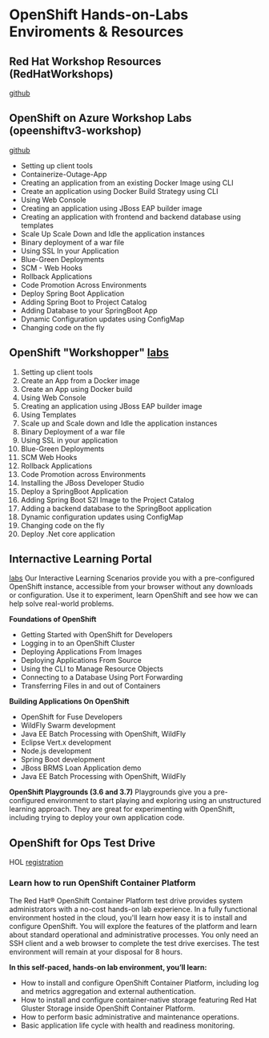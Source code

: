 # OpenShift Hands-on-Labs Enviroments & Resources

## Red Hat Workshop Resources (RedHatWorkshops)
[github](https://github.com/RedHatWorkshops)

## OpenShift on Azure Workshop Labs (opeenshiftv3-workshop)
[github](https://github.com/RedHatWorkshops/openshiftv3-workshop)
* Setting up client tools
* Containerize-Outage-App
* Creating an application from an existing Docker Image using CLI
* Create an application using Docker Build Strategy using CLI
* Using Web Console
* Creating an application using JBoss EAP builder image
* Creating an application with frontend and backend database using templates
* Scale Up Scale Down and Idle the application instances
* Binary deployment of a war file
* Using SSL In your Application
* Blue-Green Deployments
* SCM - Web Hooks
* Rollback Applications
* Code Promotion Across Environments
* Deploy Spring Boot Application
* Adding Spring Boot to Project Catalog
* Adding Database to your SpringBoot App
* Dynamic Configuration updates using ConfigMap
* Changing code on the fly

## OpenShift "Workshopper" [labs](http://labs.apps.ocp.cloudvillage.in/#/workshop/ocptigerteam/module/0-setting-up-client-tools)
1. Setting up client tools
2. Create an App from a Docker image
3. Create an App using Docker build
4. Using Web Console
5. Creating an application using JBoss EAP builder image
6. Using Templates
7. Scale up and Scale down and Idle the application instances
8. Binary Deployment of a war file
9. Using SSL in your application
10. Blue-Green Deployments
11. SCM Web Hooks
12. Rollback Applications
13. Code Promotion across Environments
14. Installing the JBoss Developer Studio
15. Deploy a SpringBoot Application
16. Adding Spring Boot S2I Image to the Project Catalog
17. Adding a backend database to the SpringBoot application
18. Dynamic configuration updates using ConfigMap
19. Changing code on the fly
20. Deploy .Net core application

## Internactive Learning Portal
[labs](learn.openshift.com)
Our Interactive Learning Scenarios provide you with a pre-configured OpenShift instance, accessible from your browser without any downloads or configuration. Use it to experiment, learn OpenShift and see how we can help solve real-world problems.

**Foundations of OpenShift**
* Getting Started with OpenShift for Developers
* Logging in to an OpenShift Cluster
* Deploying Applications From Images
* Deploying Applications From Source
* Using the CLI to Manage Resource Objects
* Connecting to a Database Using Port Forwarding
* Transferring Files in and out of Containers

**Building Applications On OpenShift**
* OpenShift for Fuse Developers
* WildFly Swarm development
* Java EE Batch Processing with OpenShift, WildFly
* Eclipse Vert.x development
* Node.js development
* Spring Boot development
* JBoss BRMS Loan Application demo
* Java EE Batch Processing with OpenShift, WildFly

**OpenShift Playgrounds (3.6 and 3.7)**
Playgrounds give you a pre-configured environment to start playing and exploring using an unstructured learning approach. They are great for experimenting with OpenShift, including trying to deploy your own application code.

## OpenShift for Ops Test Drive
HOL [registration](https://www.redhat.com/en/engage/openshift-storage-testdrive-20170718)
### Learn how to run OpenShift Container Platform
The Red Hat® OpenShift Container Platform test drive provides system administrators with a no-cost hands-on lab experience. In a fully functional environment hosted in the cloud, you'll learn how easy it is to install and configure OpenShift. You will explore the features of the platform and learn about standard operational and administrative processes. You only need an SSH client and a web browser to complete the test drive exercises. The test environment will remain at your disposal for 8 hours.

**In this self-paced, hands-on lab environment, you’ll learn:**
* How to install and configure OpenShift Container Platform, including log and metrics aggregation and external authentication.
* How to install and configure container-native storage featuring Red Hat Gluster Storage inside OpenShift Container Platform.
* How to perform basic administrative and maintenance operations.
* Basic application life cycle with health and readiness monitoring.
